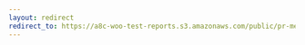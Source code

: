 ```yaml
---
layout: redirect
redirect_to: https://a8c-woo-test-reports.s3.amazonaws.com/public/pr-merge/40824/e2e/index.html
---
```

